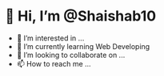 # 👋 Hi, I’m @Shaishab10
- 👀 I’m interested in ...
- 🌱 I’m currently learning Web Developing
- 💞️ I’m looking to collaborate on ...
- 📫 How to reach me ...

<!---
Shaishab10/Shaishab10 is a ✨ special ✨ repository because its `README.md` (this file) appears on your GitHub profile.
You can click the Preview link to take a look at your changes.
--->
